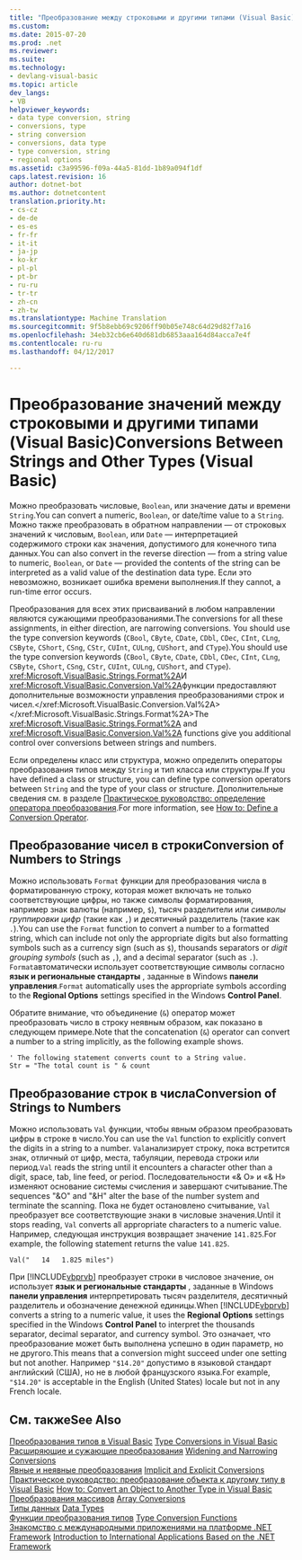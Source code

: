 ```yaml
---
title: "Преобразование между строковыми и другими типами (Visual Basic) | Документы Microsoft"
ms.custom: 
ms.date: 2015-07-20
ms.prod: .net
ms.reviewer: 
ms.suite: 
ms.technology:
- devlang-visual-basic
ms.topic: article
dev_langs:
- VB
helpviewer_keywords:
- data type conversion, string
- conversions, type
- string conversion
- conversions, data type
- type conversion, string
- regional options
ms.assetid: c3a99596-f09a-44a5-81dd-1b89a094f1df
caps.latest.revision: 16
author: dotnet-bot
ms.author: dotnetcontent
translation.priority.ht:
- cs-cz
- de-de
- es-es
- fr-fr
- it-it
- ja-jp
- ko-kr
- pl-pl
- pt-br
- ru-ru
- tr-tr
- zh-cn
- zh-tw
ms.translationtype: Machine Translation
ms.sourcegitcommit: 9f5b8ebb69c9206ff90b05e748c64d29d82f7a16
ms.openlocfilehash: 34eb32cb6e640d681db6853aaa164d84acca7e4f
ms.contentlocale: ru-ru
ms.lasthandoff: 04/12/2017

---
```

# <a name="conversions-between-strings-and-other-types-visual-basic"></a><span data-ttu-id="3715a-102">Преобразование значений между строковыми и другими типами (Visual Basic)</span><span class="sxs-lookup"><span data-stu-id="3715a-102">Conversions Between Strings and Other Types (Visual Basic)</span></span>
<span data-ttu-id="3715a-103">Можно преобразовать числовые, `Boolean`, или значение даты и времени `String`.</span><span class="sxs-lookup"><span data-stu-id="3715a-103">You can convert a numeric, `Boolean`, or date/time value to a `String`.</span></span> <span data-ttu-id="3715a-104">Можно также преобразовать в обратном направлении — от строковых значений к числовым, `Boolean`, или `Date` — интерпретацией содержимого строки как значения, допустимого для конечного типа данных.</span><span class="sxs-lookup"><span data-stu-id="3715a-104">You can also convert in the reverse direction — from a string value to numeric, `Boolean`, or `Date` — provided the contents of the string can be interpreted as a valid value of the destination data type.</span></span> <span data-ttu-id="3715a-105">Если это невозможно, возникает ошибка времени выполнения.</span><span class="sxs-lookup"><span data-stu-id="3715a-105">If they cannot, a run-time error occurs.</span></span>  
  
 <span data-ttu-id="3715a-106">Преобразования для всех этих присваиваний в любом направлении являются сужающими преобразованиями.</span><span class="sxs-lookup"><span data-stu-id="3715a-106">The conversions for all these assignments, in either direction, are narrowing conversions.</span></span> <span data-ttu-id="3715a-107">You should use the type conversion keywords (`CBool`, `CByte`, `CDate`, `CDbl`, `CDec`, `CInt`, `CLng`, `CSByte`, `CShort`, `CSng`, `CStr`, `CUInt`, `CULng`, `CUShort`, and `CType`).</span><span class="sxs-lookup"><span data-stu-id="3715a-107">You should use the type conversion keywords (`CBool`, `CByte`, `CDate`, `CDbl`, `CDec`, `CInt`, `CLng`, `CSByte`, `CShort`, `CSng`, `CStr`, `CUInt`, `CULng`, `CUShort`, and `CType`).</span></span> <span data-ttu-id="3715a-108"><xref:Microsoft.VisualBasic.Strings.Format%2A>И <xref:Microsoft.VisualBasic.Conversion.Val%2A>функции предоставляют дополнительные возможности управления преобразованиями строк и чисел.</xref:Microsoft.VisualBasic.Conversion.Val%2A> </xref:Microsoft.VisualBasic.Strings.Format%2A></span><span class="sxs-lookup"><span data-stu-id="3715a-108">The <xref:Microsoft.VisualBasic.Strings.Format%2A> and <xref:Microsoft.VisualBasic.Conversion.Val%2A> functions give you additional control over conversions between strings and numbers.</span></span>  
  
 <span data-ttu-id="3715a-109">Если определены класс или структура, можно определить операторы преобразования типов между `String` и тип класса или структуры.</span><span class="sxs-lookup"><span data-stu-id="3715a-109">If you have defined a class or structure, you can define type conversion operators between `String` and the type of your class or structure.</span></span> <span data-ttu-id="3715a-110">Дополнительные сведения см. в разделе [Практическое руководство: определение оператора преобразования](../../../../visual-basic/programming-guide/language-features/procedures/how-to-define-a-conversion-operator.md).</span><span class="sxs-lookup"><span data-stu-id="3715a-110">For more information, see [How to: Define a Conversion Operator](../../../../visual-basic/programming-guide/language-features/procedures/how-to-define-a-conversion-operator.md).</span></span>  
  
## <a name="conversion-of-numbers-to-strings"></a><span data-ttu-id="3715a-111">Преобразование чисел в строки</span><span class="sxs-lookup"><span data-stu-id="3715a-111">Conversion of Numbers to Strings</span></span>  
 <span data-ttu-id="3715a-112">Можно использовать `Format` функции для преобразования числа в форматированную строку, которая может включать не только соответствующие цифры, но также символы форматирования, например знак валюты (например, `$`), тысяч разделители или *символы группировки цифр* (такие как `,`) и десятичный разделитель (такие как `.`).</span><span class="sxs-lookup"><span data-stu-id="3715a-112">You can use the `Format` function to convert a number to a formatted string, which can include not only the appropriate digits but also formatting symbols such as a currency sign (such as `$`), thousands separators or *digit grouping symbols* (such as `,`), and a decimal separator (such as `.`).</span></span> <span data-ttu-id="3715a-113">`Format`автоматически использует соответствующие символы согласно **язык и региональные стандарты** , заданные в Windows **панели управления**.</span><span class="sxs-lookup"><span data-stu-id="3715a-113">`Format` automatically uses the appropriate symbols according to the **Regional Options** settings specified in the Windows **Control Panel**.</span></span>  
  
 <span data-ttu-id="3715a-114">Обратите внимание, что объединение (`&`) оператор может преобразовать число в строку неявным образом, как показано в следующем примере.</span><span class="sxs-lookup"><span data-stu-id="3715a-114">Note that the concatenation (`&`) operator can convert a number to a string implicitly, as the following example shows.</span></span>  
  
```  
' The following statement converts count to a String value.  
Str = "The total count is " & count  
```  
  
## <a name="conversion-of-strings-to-numbers"></a><span data-ttu-id="3715a-115">Преобразование строк в числа</span><span class="sxs-lookup"><span data-stu-id="3715a-115">Conversion of Strings to Numbers</span></span>  
 <span data-ttu-id="3715a-116">Можно использовать `Val` функции, чтобы явным образом преобразовать цифры в строке в число.</span><span class="sxs-lookup"><span data-stu-id="3715a-116">You can use the `Val` function to explicitly convert the digits in a string to a number.</span></span> <span data-ttu-id="3715a-117">`Val`анализирует строку, пока встретится знак, отличный от цифр, места, табуляции, перевода строки или период.</span><span class="sxs-lookup"><span data-stu-id="3715a-117">`Val` reads the string until it encounters a character other than a digit, space, tab, line feed, or period.</span></span> <span data-ttu-id="3715a-118">Последовательности «& O» и «& H» изменяют основание системы счисления и завершают считывание.</span><span class="sxs-lookup"><span data-stu-id="3715a-118">The sequences "&O" and "&H" alter the base of the number system and terminate the scanning.</span></span> <span data-ttu-id="3715a-119">Пока не будет остановлено считывание, `Val` преобразует все соответствующие знаки в числовые значения.</span><span class="sxs-lookup"><span data-stu-id="3715a-119">Until it stops reading, `Val` converts all appropriate characters to a numeric value.</span></span> <span data-ttu-id="3715a-120">Например, следующая инструкция возвращает значение `141.825`.</span><span class="sxs-lookup"><span data-stu-id="3715a-120">For example, the following statement returns the value `141.825`.</span></span>  
  
 `Val("   14   1.825 miles")`  
  
 <span data-ttu-id="3715a-121">При [!INCLUDE[vbprvb](../../../../csharp/programming-guide/concepts/linq/includes/vbprvb_md.md)] преобразует строки в числовое значение, он использует **язык и региональные стандарты** , заданные в Windows **панели управления** интерпретировать тысяч разделителя, десятичный разделитель и обозначение денежной единицы.</span><span class="sxs-lookup"><span data-stu-id="3715a-121">When [!INCLUDE[vbprvb](../../../../csharp/programming-guide/concepts/linq/includes/vbprvb_md.md)] converts a string to a numeric value, it uses the **Regional Options** settings specified in the Windows **Control Panel** to interpret the thousands separator, decimal separator, and currency symbol.</span></span> <span data-ttu-id="3715a-122">Это означает, что преобразование может быть выполнена успешно в один параметр, но не другого.</span><span class="sxs-lookup"><span data-stu-id="3715a-122">This means that a conversion might succeed under one setting but not another.</span></span> <span data-ttu-id="3715a-123">Например `"$14.20"` допустимо в языковой стандарт английский (США), но не в любой французского языка.</span><span class="sxs-lookup"><span data-stu-id="3715a-123">For example, `"$14.20"` is acceptable in the English (United States) locale but not in any French locale.</span></span>  
  
## <a name="see-also"></a><span data-ttu-id="3715a-124">См. также</span><span class="sxs-lookup"><span data-stu-id="3715a-124">See Also</span></span>  
 <span data-ttu-id="3715a-125">[Преобразования типов в Visual Basic](../../../../visual-basic/programming-guide/language-features/data-types/type-conversions.md) </span><span class="sxs-lookup"><span data-stu-id="3715a-125">[Type Conversions in Visual Basic](../../../../visual-basic/programming-guide/language-features/data-types/type-conversions.md) </span></span>  
<span data-ttu-id="3715a-126"> [Расширяющие и сужающие преобразования](../../../../visual-basic/programming-guide/language-features/data-types/widening-and-narrowing-conversions.md) </span><span class="sxs-lookup"><span data-stu-id="3715a-126"> [Widening and Narrowing Conversions](../../../../visual-basic/programming-guide/language-features/data-types/widening-and-narrowing-conversions.md) </span></span>  
<span data-ttu-id="3715a-127"> [Явные и неявные преобразования](../../../../visual-basic/programming-guide/language-features/data-types/implicit-and-explicit-conversions.md) </span><span class="sxs-lookup"><span data-stu-id="3715a-127"> [Implicit and Explicit Conversions](../../../../visual-basic/programming-guide/language-features/data-types/implicit-and-explicit-conversions.md) </span></span>  
<span data-ttu-id="3715a-128"> [Практическое руководство: преобразование объекта к другому типу в Visual Basic](../../../../visual-basic/programming-guide/language-features/data-types/how-to-convert-an-object-to-another-type.md) </span><span class="sxs-lookup"><span data-stu-id="3715a-128"> [How to: Convert an Object to Another Type in Visual Basic](../../../../visual-basic/programming-guide/language-features/data-types/how-to-convert-an-object-to-another-type.md) </span></span>  
<span data-ttu-id="3715a-129"> [Преобразования массивов](../../../../visual-basic/programming-guide/language-features/data-types/array-conversions.md) </span><span class="sxs-lookup"><span data-stu-id="3715a-129"> [Array Conversions](../../../../visual-basic/programming-guide/language-features/data-types/array-conversions.md) </span></span>  
<span data-ttu-id="3715a-130"> [Типы данных](../../../../visual-basic/language-reference/data-types/data-type-summary.md) </span><span class="sxs-lookup"><span data-stu-id="3715a-130"> [Data Types](../../../../visual-basic/language-reference/data-types/data-type-summary.md) </span></span>  
<span data-ttu-id="3715a-131"> [Функции преобразования типов](../../../../visual-basic/language-reference/functions/type-conversion-functions.md) </span><span class="sxs-lookup"><span data-stu-id="3715a-131"> [Type Conversion Functions](../../../../visual-basic/language-reference/functions/type-conversion-functions.md) </span></span>  
<span data-ttu-id="3715a-132"> [Знакомство с международными приложениями на платформе .NET Framework](https://docs.microsoft.com/visualstudio/ide/introduction-to-international-applications-based-on-the-dotnet-framework)</span><span class="sxs-lookup"><span data-stu-id="3715a-132"> [Introduction to International Applications Based on the .NET Framework](https://docs.microsoft.com/visualstudio/ide/introduction-to-international-applications-based-on-the-dotnet-framework)</span></span>
